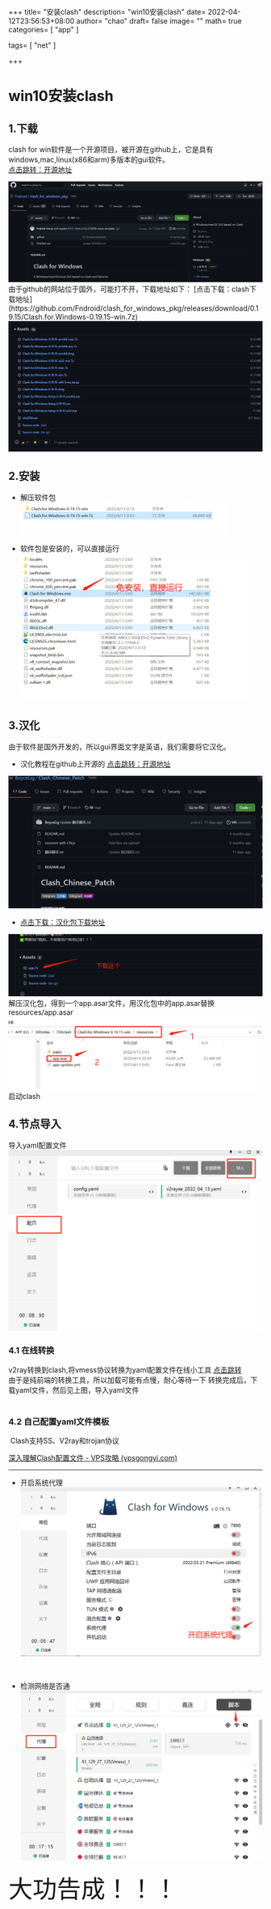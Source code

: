 +++
title= "安装clash"
description= "win10安装clash"
date= 2022-04-12T23:56:53+08:00
author= "chao"
draft= false
image= "" 
math= true
categories= [
    "app"
]

tags=  [
    "net"
]

+++
# win10安装clash

## 1.下载
clash for win软件是一个开源项目，被开源在github上，它是具有windows,mac,linux(x86和arm)多版本的gui软件。  
[点击跳转：开源地址](https://github.com/Fndroid/clash_for_windows_pkg)  

<img src="./githubclash.png" alt="clash" style="zoom:50%;" />  
由于github的网站位于国外，可能打不开，下载地址如下：  
[点击下载：clash下载地址](https://github.com/Fndroid/clash_for_windows_pkg/releases/download/0.19.15/Clash.for.Windows-0.19.15-win.7z)  

<img src="./download.png" alt="clash" style="zoom:50%;" />

## 2.安装
- 解压软件包  
  <img src="./unzip.png" alt="unzip" style="zoom:50%;" />
  
- 软件包是安装的，可以直接运行  
  <img src="./run.png" style="zoom:50%;" />

## 3.汉化
由于软件是国外开发的，所以gui界面文字是英语，我们需要将它汉化。  

- 汉化教程在github上开源的  [点击跳转：开源地址 ](https://github.com/BoyceLig/Clash_Chinese_Patch)

<img src="%E6%B1%89%E5%8C%96%E5%8C%85.png" alt="汉化包" style="zoom: 67%;" />

- [点击下载：汉化包下载地址](https://github.com/BoyceLig/Clash_Chinese_Patch/releases/download/0.19.15/app.7z)    

<img src="./downloadapp.png" style="zoom:50%;" />
<br/>解压汉化包，得到一个app.asar文件，用汉化包中的app.asar替换resources/app.asar  
<img src="./instead.png" style="zoom:50%;" />  
<br>
启动clash

## 4.节点导入

导入yaml配置文件  
<img src="./yaml.png" style="zoom:50%;" />

### 4.1 在线转换 

v2ray转换到clash,将vmess协议转换为yaml配置文件在线小工具
[点击跳转](https://v2rayse.com/v2ray-clash)  
由于是纯前端的转换工具，所以加载可能有点慢，耐心等待一下
转换完成后，下载yaml文件，然后见上图，导入yaml文件    
<br>

### 4.2 自己配置yaml文件模板

​	Clash支持SS、V2ray和trojan协议

[深入理解Clash配置文件 - VPS攻略 (vpsgongyi.com)](https://vpsgongyi.com/p/2396/)



*****



- 开启系统代理   
  <img src="./systemproxy.png" style="zoom:50%;" />

<br/>

- 检测网络是否通  
  <img src="./check.png" style="zoom:50%;" />
  <br>


<font size="16"> 大功告成！！！</font>